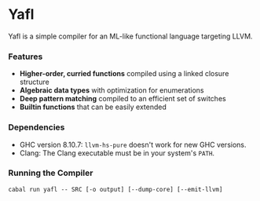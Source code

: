 # Yafl
Yafl is a simple compiler for an ML-like functional language targeting LLVM.

### Features
- **Higher-order, curried functions** compiled using a linked closure structure
- **Algebraic data types** with optimization for enumerations
- **Deep pattern matching** compiled to an efficient set of switches
- **Builtin functions** that can be easily extended

### Dependencies
- GHC version 8.10.7: `llvm-hs-pure` doesn't work for new GHC versions.
- Clang: The Clang executable must be in your system's `PATH`.

### Running the Compiler
```
cabal run yafl -- SRC [-o output] [--dump-core] [--emit-llvm]
```
